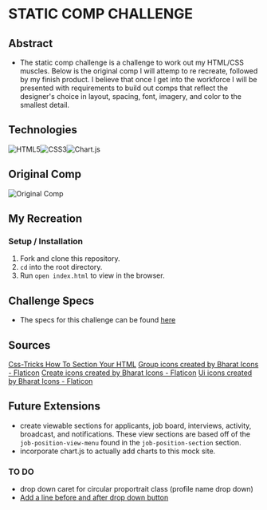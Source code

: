 # STATIC COMP CHALLENGE

## Abstract
- The static comp challenge is a challenge to work out my HTML/CSS muscles. Below is the original comp I will attemp to re recreate, followed by my finish product. I believe that once I get into the workforce I will be presented with requirements to  build out comps that reflect the designer's choice in layout, spacing, font, imagery, and color to the smallest detail.

## Technologies

![HTML5](https://img.shields.io/badge/html5-%23E34F26.svg?style=for-the-badge&logo=html5&logoColor=white)![CSS3](https://img.shields.io/badge/css3-%231572B6.svg?style=for-the-badge&logo=css3&logoColor=white)![Chart.js](https://img.shields.io/badge/chart.js-F5788D.svg?style=for-the-badge&logo=chart.js&logoColor=white)

## Original Comp
![Original Comp](https://frontend.turing.edu/assets/images/static-comp-challenge-3.jpg)

## My Recreation

### Setup / Installation
1. Fork and clone this repository.
2. `cd` into the root directory.
3. Run `open index.html` to view in the browser.


## Challenge Specs
- The specs for this challenge can be found [here](https://frontend.turing.edu/projects/M2-static-comp-challenge.html)


## Sources
[Css-Tricks How To Section Your HTML](https://css-tricks.com/how-to-section-your-html/)
<a href="https://www.flaticon.com/free-icons/group" title="group icons">Group icons created by Bharat Icons - Flaticon</a>
<a href="https://www.flaticon.com/free-icons/create" title="create icons">Create icons created by Bharat Icons - Flaticon</a>
<a href="https://www.flaticon.com/free-icons/ui" title="ui icons">Ui icons created by Bharat Icons - Flaticon</a>


## Future Extensions
- create viewable sections for applicants, job board, interviews, activity, broadcast, and notifications. These view sections are based off of the `job-position-view-menu` found in the `job-position-section` section.
- incorporate chart.js to actually add charts to this mock site. 

### TO DO
- drop down caret for circular proportrait class (profile name drop down)
- [Add a line before and after drop down button](https://www.geeksforgeeks.org/how-to-make-horizontal-line-with-words-in-the-middle-using-css/)


